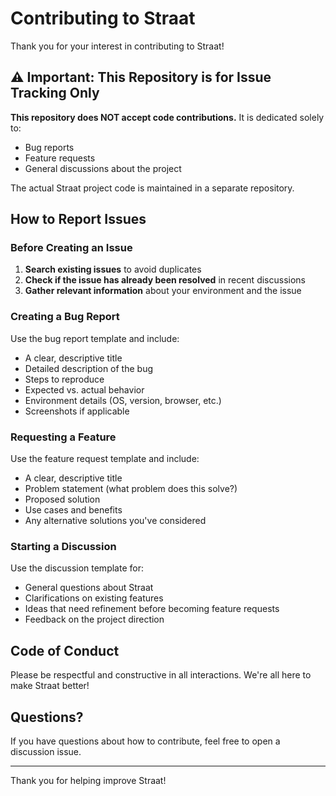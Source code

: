 # Contributing to Straat

Thank you for your interest in contributing to Straat!

## ⚠️ Important: This Repository is for Issue Tracking Only

**This repository does NOT accept code contributions.** It is dedicated solely to:
- Bug reports
- Feature requests
- General discussions about the project

The actual Straat project code is maintained in a separate repository.

## How to Report Issues

### Before Creating an Issue

1. **Search existing issues** to avoid duplicates
2. **Check if the issue has already been resolved** in recent discussions
3. **Gather relevant information** about your environment and the issue

### Creating a Bug Report

Use the bug report template and include:
- A clear, descriptive title
- Detailed description of the bug
- Steps to reproduce
- Expected vs. actual behavior
- Environment details (OS, version, browser, etc.)
- Screenshots if applicable

### Requesting a Feature

Use the feature request template and include:
- A clear, descriptive title
- Problem statement (what problem does this solve?)
- Proposed solution
- Use cases and benefits
- Any alternative solutions you've considered

### Starting a Discussion

Use the discussion template for:
- General questions about Straat
- Clarifications on existing features
- Ideas that need refinement before becoming feature requests
- Feedback on the project direction

## Code of Conduct

Please be respectful and constructive in all interactions. We're all here to make Straat better!

## Questions?

If you have questions about how to contribute, feel free to open a discussion issue.

---

Thank you for helping improve Straat!
